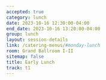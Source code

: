 ```yaml
---
accepted: true
category: lunch
date: 2023-10-16 12:30:00-04:00
end_date: 2023-10-16 13:20:00-04:00
group: lunch
layout: session-details
link: /catering-menus/#monday-lunch
room: Grand Ballroom I-II
sitemap: false
title: Early Lunch
track: t1
---
```

